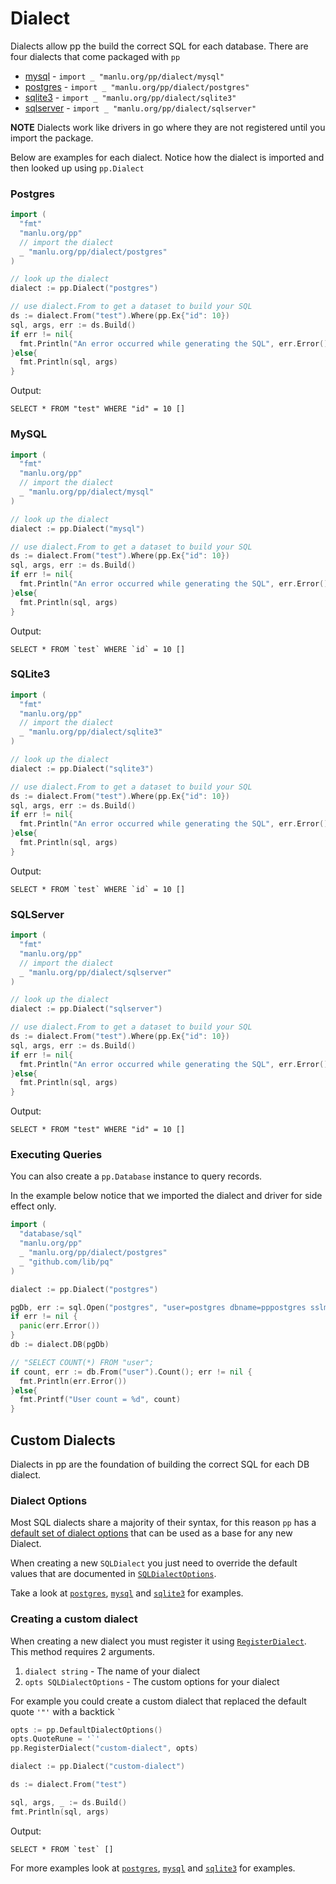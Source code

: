 # Dialect

Dialects allow pp the build the correct SQL for each database. There are four dialects that come packaged with `pp`

* [mysql](./dialect/mysql/mysql.go) - `import _ "manlu.org/pp/dialect/mysql"`
* [postgres](./dialect/postgres/postgres.go) - `import _ "manlu.org/pp/dialect/postgres"`
* [sqlite3](./dialect/sqlite3/sqlite3.go) - `import _ "manlu.org/pp/dialect/sqlite3"`
* [sqlserver](./dialect/sqlserver/sqlserver.go) - `import _ "manlu.org/pp/dialect/sqlserver"`

**NOTE** Dialects work like drivers in go where they are not registered until you import the package.

Below are examples for each dialect. Notice how the dialect is imported and then looked up using `pp.Dialect`

<a name="postgres"></a>
### Postgres
```go
import (
  "fmt"
  "manlu.org/pp"
  // import the dialect
  _ "manlu.org/pp/dialect/postgres"
)

// look up the dialect
dialect := pp.Dialect("postgres")

// use dialect.From to get a dataset to build your SQL
ds := dialect.From("test").Where(pp.Ex{"id": 10})
sql, args, err := ds.Build()
if err != nil{
  fmt.Println("An error occurred while generating the SQL", err.Error())
}else{
  fmt.Println(sql, args)
}
```

Output:
```
SELECT * FROM "test" WHERE "id" = 10 []
```

<a name="mysql"></a>
### MySQL
```go
import (
  "fmt"
  "manlu.org/pp"
  // import the dialect
  _ "manlu.org/pp/dialect/mysql"
)

// look up the dialect
dialect := pp.Dialect("mysql")

// use dialect.From to get a dataset to build your SQL
ds := dialect.From("test").Where(pp.Ex{"id": 10})
sql, args, err := ds.Build()
if err != nil{
  fmt.Println("An error occurred while generating the SQL", err.Error())
}else{
  fmt.Println(sql, args)
}
```

Output:
```
SELECT * FROM `test` WHERE `id` = 10 []
```

<a name="sqlite3"></a>
### SQLite3
```go
import (
  "fmt"
  "manlu.org/pp"
  // import the dialect
  _ "manlu.org/pp/dialect/sqlite3"
)

// look up the dialect
dialect := pp.Dialect("sqlite3")

// use dialect.From to get a dataset to build your SQL
ds := dialect.From("test").Where(pp.Ex{"id": 10})
sql, args, err := ds.Build()
if err != nil{
  fmt.Println("An error occurred while generating the SQL", err.Error())
}else{
  fmt.Println(sql, args)
}
```

Output:
```
SELECT * FROM `test` WHERE `id` = 10 []
```

<a name="sqlserver"></a>
### SQLServer
```go
import (
  "fmt"
  "manlu.org/pp"
  // import the dialect
  _ "manlu.org/pp/dialect/sqlserver"
)

// look up the dialect
dialect := pp.Dialect("sqlserver")

// use dialect.From to get a dataset to build your SQL
ds := dialect.From("test").Where(pp.Ex{"id": 10})
sql, args, err := ds.Build()
if err != nil{
  fmt.Println("An error occurred while generating the SQL", err.Error())
}else{
  fmt.Println(sql, args)
}
```

Output:
```
SELECT * FROM "test" WHERE "id" = 10 []
```

### Executing Queries 

You can also create a `pp.Database` instance to query records.

In the example below notice that we imported the dialect and driver for side effect only.

```go
import (
  "database/sql"
  "manlu.org/pp"
  _ "manlu.org/pp/dialect/postgres"
  _ "github.com/lib/pq"
)

dialect := pp.Dialect("postgres")

pgDb, err := sql.Open("postgres", "user=postgres dbname=pppostgres sslmode=disable ")
if err != nil {
  panic(err.Error())
}
db := dialect.DB(pgDb)

// "SELECT COUNT(*) FROM "user";
if count, err := db.From("user").Count(); err != nil {
  fmt.Println(err.Error())
}else{
  fmt.Printf("User count = %d", count)
}
```

<a name="custom-dialects"></a>
## Custom Dialects

Dialects in pp are the foundation of building the correct SQL for each DB dialect.

### Dialect Options

Most SQL dialects share a majority of their syntax, for this reason `pp` has a [default set of dialect options]((http://godoc.org/manlu.org/pp/#DefaultDialectOptions)) that can be used as a base for any new Dialect.

When creating a new `SQLDialect` you just need to override the default values that are documented in [`SQLDialectOptions`](http://godoc.org/manlu.org/pp/#SQLDialectOptions).

Take a look at [`postgres`](./dialect/postgres/postgres.go), [`mysql`](./dialect/mysql/mysql.go) and [`sqlite3`](./dialect/sqlite3/sqlite3.go) for examples.

### Creating a custom dialect

When creating a new dialect you must register it using [`RegisterDialect`](http://godoc.org/manlu.org/pp/#RegisterDialect). This method requires 2 arguments.

1. `dialect string` - The name of your dialect
2. `opts SQLDialectOptions` - The custom options for your dialect

For example you could create a custom dialect that replaced the default quote `'"'` with a backtick <code>`</code>
```go
opts := pp.DefaultDialectOptions()
opts.QuoteRune = '`'
pp.RegisterDialect("custom-dialect", opts)

dialect := pp.Dialect("custom-dialect")

ds := dialect.From("test")

sql, args, _ := ds.Build()
fmt.Println(sql, args)
```

Output:
```
SELECT * FROM `test` []
```

For more examples look at [`postgres`](./dialect/postgres/postgres.go), [`mysql`](./dialect/mysql/mysql.go) and [`sqlite3`](./dialect/sqlite3/sqlite3.go) for examples.

